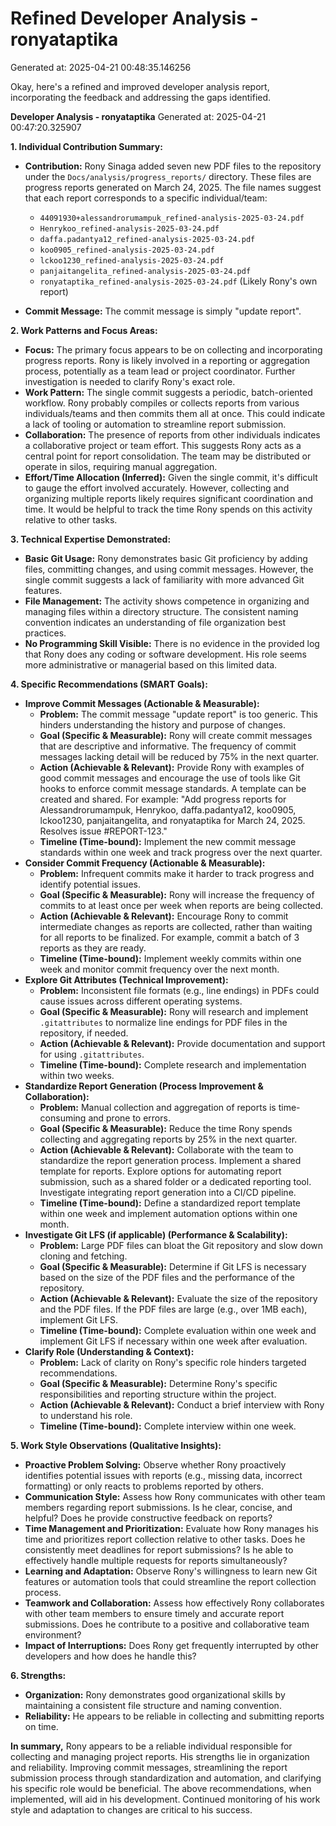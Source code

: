 # Refined Developer Analysis - ronyataptika
Generated at: 2025-04-21 00:48:35.146256

Okay, here's a refined and improved developer analysis report, incorporating the feedback and addressing the gaps identified.

**Developer Analysis - ronyataptika**
Generated at: 2025-04-21 00:47:20.325907

**1. Individual Contribution Summary:**

*   **Contribution:** Rony Sinaga added seven new PDF files to the repository under the `Docs/analysis/progress_reports/` directory.  These files are progress reports generated on March 24, 2025. The file names suggest that each report corresponds to a specific individual/team:
    *   `44091930+alessandrorumampuk_refined-analysis-2025-03-24.pdf`
    *   `Henrykoo_refined-analysis-2025-03-24.pdf`
    *   `daffa.padantya12_refined-analysis-2025-03-24.pdf`
    *   `koo0905_refined-analysis-2025-03-24.pdf`
    *   `lckoo1230_refined-analysis-2025-03-24.pdf`
    *   `panjaitangelita_refined-analysis-2025-03-24.pdf`
    *   `ronyataptika_refined-analysis-2025-03-24.pdf` (Likely Rony's own report)

*   **Commit Message:**  The commit message is simply "update report".

**2. Work Patterns and Focus Areas:**

*   **Focus:** The primary focus appears to be on collecting and incorporating progress reports.  Rony is likely involved in a reporting or aggregation process, potentially as a team lead or project coordinator.  Further investigation is needed to clarify Rony's exact role.
*   **Work Pattern:**  The single commit suggests a periodic, batch-oriented workflow.  Rony probably compiles or collects reports from various individuals/teams and then commits them all at once. This could indicate a lack of tooling or automation to streamline report submission.
*   **Collaboration:** The presence of reports from other individuals indicates a collaborative project or team effort.  This suggests Rony acts as a central point for report consolidation. The team may be distributed or operate in silos, requiring manual aggregation.
*   **Effort/Time Allocation (Inferred):** Given the single commit, it's difficult to gauge the effort involved accurately. However, collecting and organizing multiple reports likely requires significant coordination and time.  It would be helpful to track the time Rony spends on this activity relative to other tasks.

**3. Technical Expertise Demonstrated:**

*   **Basic Git Usage:** Rony demonstrates basic Git proficiency by adding files, committing changes, and using commit messages.  However, the single commit suggests a lack of familiarity with more advanced Git features.
*   **File Management:** The activity shows competence in organizing and managing files within a directory structure.  The consistent naming convention indicates an understanding of file organization best practices.
*   **No Programming Skill Visible:** There is no evidence in the provided log that Rony does any coding or software development.  His role seems more administrative or managerial based on this limited data.

**4. Specific Recommendations (SMART Goals):**

*   **Improve Commit Messages (Actionable & Measurable):**
    *   **Problem:** The commit message "update report" is too generic. This hinders understanding the history and purpose of changes.
    *   **Goal (Specific & Measurable):** Rony will create commit messages that are descriptive and informative. The frequency of commit messages lacking detail will be reduced by 75% in the next quarter.
    *   **Action (Achievable & Relevant):** Provide Rony with examples of good commit messages and encourage the use of tools like Git hooks to enforce commit message standards. A template can be created and shared. For example: "Add progress reports for Alessandrorumampuk, Henrykoo, daffa.padantya12, koo0905, lckoo1230, panjaitangelita, and ronyataptika for March 24, 2025. Resolves issue #REPORT-123."
    *   **Timeline (Time-bound):** Implement the new commit message standards within one week and track progress over the next quarter.
*   **Consider Commit Frequency (Actionable & Measurable):**
    *   **Problem:** Infrequent commits make it harder to track progress and identify potential issues.
    *   **Goal (Specific & Measurable):** Rony will increase the frequency of commits to at least once per week when reports are being collected.
    *   **Action (Achievable & Relevant):** Encourage Rony to commit intermediate changes as reports are collected, rather than waiting for all reports to be finalized. For example, commit a batch of 3 reports as they are ready.
    *   **Timeline (Time-bound):** Implement weekly commits within one week and monitor commit frequency over the next month.
*   **Explore Git Attributes (Technical Improvement):**
    *   **Problem:** Inconsistent file formats (e.g., line endings) in PDFs could cause issues across different operating systems.
    *   **Goal (Specific & Measurable):** Rony will research and implement `.gitattributes` to normalize line endings for PDF files in the repository, if needed.
    *   **Action (Achievable & Relevant):** Provide documentation and support for using `.gitattributes`.
    *   **Timeline (Time-bound):** Complete research and implementation within two weeks.
*   **Standardize Report Generation (Process Improvement & Collaboration):**
    *   **Problem:** Manual collection and aggregation of reports is time-consuming and prone to errors.
    *   **Goal (Specific & Measurable):** Reduce the time Rony spends collecting and aggregating reports by 25% in the next quarter.
    *   **Action (Achievable & Relevant):** Collaborate with the team to standardize the report generation process. Implement a shared template for reports. Explore options for automating report submission, such as a shared folder or a dedicated reporting tool. Investigate integrating report generation into a CI/CD pipeline.
    *   **Timeline (Time-bound):** Define a standardized report template within one week and implement automation options within one month.
*   **Investigate Git LFS (if applicable) (Performance & Scalability):**
    *   **Problem:** Large PDF files can bloat the Git repository and slow down cloning and fetching.
    *   **Goal (Specific & Measurable):** Determine if Git LFS is necessary based on the size of the PDF files and the performance of the repository.
    *   **Action (Achievable & Relevant):** Evaluate the size of the repository and the PDF files. If the PDF files are large (e.g., over 1MB each), implement Git LFS.
    *   **Timeline (Time-bound):** Complete evaluation within one week and implement Git LFS if necessary within one week after evaluation.
*   **Clarify Role (Understanding & Context):**
    *   **Problem:** Lack of clarity on Rony's specific role hinders targeted recommendations.
    *   **Goal (Specific & Measurable):** Determine Rony's specific responsibilities and reporting structure within the project.
    *   **Action (Achievable & Relevant):** Conduct a brief interview with Rony to understand his role.
    *   **Timeline (Time-bound):** Complete interview within one week.

**5. Work Style Observations (Qualitative Insights):**

*   **Proactive Problem Solving:** Observe whether Rony proactively identifies potential issues with reports (e.g., missing data, incorrect formatting) or only reacts to problems reported by others.
*   **Communication Style:** Assess how Rony communicates with other team members regarding report submissions. Is he clear, concise, and helpful? Does he provide constructive feedback on reports?
*   **Time Management and Prioritization:** Evaluate how Rony manages his time and prioritizes report collection relative to other tasks. Does he consistently meet deadlines for report submissions? Is he able to effectively handle multiple requests for reports simultaneously?
*   **Learning and Adaptation:** Observe Rony's willingness to learn new Git features or automation tools that could streamline the report collection process.
*   **Teamwork and Collaboration:** Assess how effectively Rony collaborates with other team members to ensure timely and accurate report submissions. Does he contribute to a positive and collaborative team environment?
*   **Impact of Interruptions:** Does Rony get frequently interrupted by other developers and how does he handle this?

**6. Strengths:**

*   **Organization:** Rony demonstrates good organizational skills by maintaining a consistent file structure and naming convention.
*   **Reliability:** He appears to be reliable in collecting and submitting reports on time.

**In summary,** Rony appears to be a reliable individual responsible for collecting and managing project reports. His strengths lie in organization and reliability. Improving commit messages, streamlining the report submission process through standardization and automation, and clarifying his specific role would be beneficial. The above recommendations, when implemented, will aid in his development. Continued monitoring of his work style and adaptation to changes are critical to his success.
